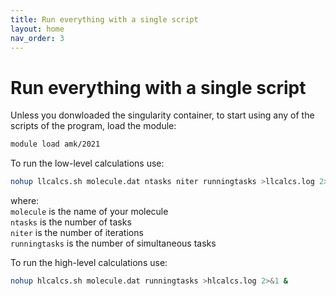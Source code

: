 ```yaml
---
title: Run everything with a single script
layout: home
nav_order: 3
---
```


# Run everything with a single script

Unless you donwloaded the singularity container, to start using any of the scripts of the program, load the module:
```bash
module load amk/2021
```
To run the low-level calculations use:
```bash
nohup llcalcs.sh molecule.dat ntasks niter runningtasks >llcalcs.log 2>&1 &
```
where:  
<code>molecule</code> is the name of your molecule  
<code>ntasks</code> is the number of tasks  
<code>niter</code> is the number of iterations  
<code>runningtasks</code> is the number of simultaneous tasks  

To run the high-level calculations use:
```bash
nohup hlcalcs.sh molecule.dat runningtasks >hlcalcs.log 2>&1 &
```
